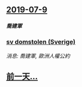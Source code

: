 ## [2019-07-9](/news/2019/07/9/index.md)

##### 喬建軍
### [sv domstolen (Sverige) ](/news/2019/07/9/sv-domstolen-Sverige.md)
_消息: 喬建軍, 歐洲人權公約_

## [前一天...](/news/2019/07/7/index.md)


